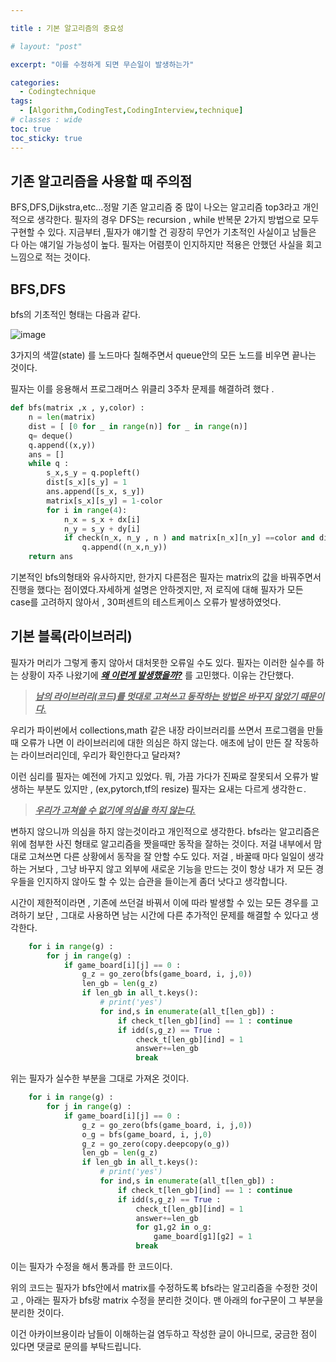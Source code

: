 ```yaml
---

title : 기본 알고리즘의 중요성

# layout: "post"

excerpt: "이를 수정하게 되면 무슨일이 발생하는가"

categories:
  - Codingtechnique
tags:
  - [Algorithm,CodingTest,CodingInterview,technique]
# classes : wide
toc: true
toc_sticky: true
---
```

## 기존 알고리즘을 사용할 때 주의점

BFS,DFS,Dijkstra,etc...정말 기존 알고리즘 중 많이 나오는 알고리즘 top3라고 개인적으로 생각한다. 필자의 경우 DFS는 recursion , while  반복문 2가지 방법으로 모두 구현할 수 있다.  지금부터 ,필자가 얘기할 건 굉장히 무언가 기초적인 사실이고 남들은 다 아는 얘기일 가능성이 높다. 필자는 어렴풋이 인지하지만 적용은 안했던 사실을 회고느낌으로 적는 것이다.

## BFS,DFS

bfs의 기초적인 형태는 다음과 같다.

![image](https://user-images.githubusercontent.com/50165842/143145307-e6bd69ae-572c-446c-8d72-94ec7d4767a8.png)

3가지의 색깔(state) 를 노드마다 칠해주면서 queue안의 모든 노드를 비우면 끝나는 것이다.  

필자는 이를 응용해서 프로그래머스 위클리 3주차 문제를 해결하려 했다 .

```python
def bfs(matrix ,x , y,color) :
    n = len(matrix)
    dist = [ [0 for _ in range(n)] for _ in range(n)]
    q= deque()
    q.append((x,y))
    ans = []
    while q :
        s_x,s_y = q.popleft()
        dist[s_x][s_y] = 1
        ans.append([s_x, s_y])
        matrix[s_x][s_y] = 1-color
        for i in range(4):
            n_x = s_x + dx[i]
            n_y = s_y + dy[i]
            if check(n_x, n_y , n ) and matrix[n_x][n_y] ==color and dist[n_x][n_y] == 0 :
                q.append((n_x,n_y))
    return ans
```

기본적인 bfs의형태와 유사하지만, 한가지 다른점은 필자는 matrix의 값을 바꿔주면서 진행을 했다는 점이였다.자세하게 설명은 안하겟지만, 저 로직에 대해 필자가 모든 case를 고려하지 않아서  , 30퍼센트의 테스트케이스 오류가 발생하였엇다. 



## 기본 블록(라이브러리)

필자가 머리가 그렇게 좋지 않아서 대처못한 오류일 수도 있다.  필자는 이러한 실수를 하는 상황이 자주 나왔기에 ***<u>왜 이런게 발생했을까?</u>*** 를 고민했다. 이유는 간단했다. 

> ***<u>남의 라이브러리(코드)를 멋대로 고쳐쓰고 동작하는 방법은 바꾸지 않았기 때문이다.</u>***

우리가 파이썬에서 collections,math 같은 내장 라이브러리를 쓰면서 프로그램을 만들때 오류가 나면 이 라이브러리에 대한 의심은 하지 않는다.  애초에 남이 만든 잘 작동하는 라이브러리인데, 우리가 확인한다고 달라져?

이런 심리를 필자는 예전에 가지고 있었다. 뭐, 가끔 가다가 진짜로 잘못되서 오류가 발생하는 부분도 있지만 , (ex,pytorch,tf의 resize) 필자는 요새는 다르게 생각한ㄷ.

> ***<u>우리가 고쳐쓸 수 없기에 의심을 하지 않는다.</u>***

변하지 않으니까 의심을 하지 않는것이라고 개인적으로 생각한다.  bfs라는 알고리즘은 위에 첨부한 사진 형태로 알고리즘을 짯을때만 동작을 잘하는 것이다. 저걸 내부에서 맘대로 고쳐쓰면 다른 상황에서 동작을 잘 안할 수도 있다. 저걸 , 바꿀때 마다 일일이 생각하는 거보다 , 그냥 바꾸지 않고 외부에 새로운 기능을 만드는 것이 항상 내가 저 모든 경우들을 인지하지 않아도 할 수 있는 습관을 들이는게 좀더 낫다고 생각합니다.

시간이 제한적이라면 , 기존에 쓰던걸 바꿔서 이에 따라 발생할 수 있는 모든 경우를 고려하기 보단 , 그대로 사용하면 남는 시간에 다른 추가적인 문제를 해결할 수 있다고 생각한다.



```python
    for i in range(g) :
        for j in range(g) :
            if game_board[i][j] == 0 :
                g_z = go_zero(bfs(game_board, i, j,0))
                len_gb = len(g_z)
                if len_gb in all_t.keys():
                    # print('yes')
                    for ind,s in enumerate(all_t[len_gb]) :
                        if check_t[len_gb][ind] == 1 : continue
                        if idd(s,g_z) == True :
                            check_t[len_gb][ind] = 1
                            answer+=len_gb
                            break
```

위는 필자가 실수한 부분을 그대로 가져온 것이다.

```python
    for i in range(g) :
        for j in range(g) :
            if game_board[i][j] == 0 :
                g_z = go_zero(bfs(game_board, i, j,0))
                o_g = bfs(game_board, i, j,0)      
                g_z = go_zero(copy.deepcopy(o_g))
                len_gb = len(g_z)
                if len_gb in all_t.keys():
                    # print('yes')
                    for ind,s in enumerate(all_t[len_gb]) :
                        if check_t[len_gb][ind] == 1 : continue
                        if idd(s,g_z) == True :
                            check_t[len_gb][ind] = 1
                            answer+=len_gb
                            for g1,g2 in o_g:
                                game_board[g1][g2] = 1
                            break
```

이는 필자가 수정을 해서 통과를 한 코드이다.

위의 코드는 필자가 bfs안에서 matrix를 수정하도록 bfs라는 알고리즘을 수정한 것이고 , 아래는 필자가 bfs랑 matrix 수정을 분리한 것이다. 맨 아래의 for구문이 그 부분을 분리한 것이다. 



이건 아카이브용이라 남들이 이해하는걸 염두하고 작성한 글이 아니므로, 궁금한 점이 있다면 댓글로 문의를 부탁드립니다.